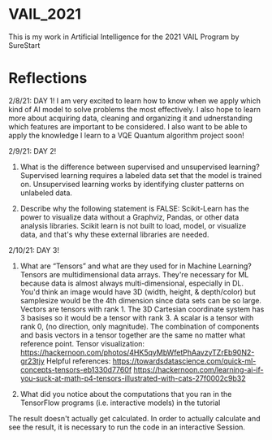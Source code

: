 # VAIL_2021
This is my work in Artificial Intelligence for the 2021 VAIL Program by SureStart 

# Reflections

2/8/21: DAY 1!
I am very excited to learn how to know when we apply which kind of AI model to solve problems the most effectively. I also hope to learn more about acquiring data, cleaning and organizing it and udnerstanding which features are important to be considered. I also want to be able to apply the knowledge I learn to a VQE Quantum algorithm project soon!

2/9/21: DAY 2!

1) What is the difference between supervised and unsupervised learning?
Supervised learning requires a labeled data set that the model is trained on. Unsupervised learning works by identifying cluster patterns on unlabeled data.

2) Describe why the following statement is FALSE: Scikit-Learn has the power to visualize data without a Graphviz, Pandas, or other data analysis libraries. Scikit learn is not built to load, model, or visualize data, and that's why these external libraries are needed. 

2/10/21: DAY 3!

1) What are “Tensors” and what are they used for in Machine Learning?
Tensors are multidimensional data arrays. They're necessary for ML because data is almost always multi-dimensional, especially in DL. You'd think an image would have 3D (width, height, & depth/color) but samplesize would be the 4th dimension since data sets can be so large. Vectors are tensors with rank 1. The 3D Cartesian coordinate system has 3 basises so it would be a tensor with rank 3. A scalar is a tensor with rank 0, (no direction, only magnitude). The combination of components and basis vectors in a tensor together are the same no matter what reference point. Tensor visualization: https://hackernoon.com/photos/4HK5qyMbWfetPhAavzyTZrEb90N2-gr23tjy
Helpful references: 
https://towardsdatascience.com/quick-ml-concepts-tensors-eb1330d7760f
https://hackernoon.com/learning-ai-if-you-suck-at-math-p4-tensors-illustrated-with-cats-27f0002c9b32

2) What did you notice about the computations that you ran in the TensorFlow
programs (i.e. interactive models) in the tutorial

The result doesn't actually get calculated. In order to actually calculate and see the result, it is necessary to run the code in an interactive Session.
